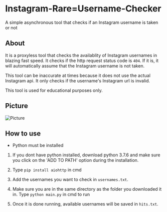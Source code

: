 # Instagram-Rare=Username-Checker
A simple asynchronous tool that checks if an Instagram username is taken or not

## About
It is a proxyless tool that checks the availablity of Instagram usernames in blazing fast
speed. It checks if the http request status code is ```404```. If it is, it will automatically assume that the Instagram username is not taken. 

This tool can be inaccurate at times because it does not use the actual Instagram api. It only checks if the username's Instagram url is invalid.

This tool is used for educational purposes only. 

## Picture
![Picture](https://i.ibb.co/DYkq3rK/Screenshot-159.png)

## How to use
- Python must be installed

1. If you dont have python installed, download python 3.7.6
and make sure you click on the 'ADD TO PATH' option during
the installation.

2. Type ```pip install aiohttp``` in cmd

3.  Add the usernames you want to check in ```usernames.txt```.

4.  Make sure you are in the same directory as the folder you downloaded it in.  Type
```python main.py``` in cmd to run

5. Once it is done running, available usernames will be saved in ```hits.txt```. 
